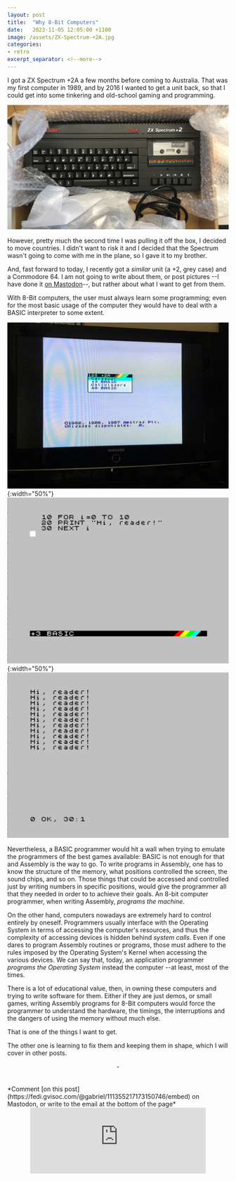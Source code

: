 ```yaml
---
layout: post
title:  "Why 8-Bit Computers"
date:   2023-11-05 12:05:00 +1100
image: /assets/ZX-Spectrum-+2A.jpg
categories:
- retro
excerpt_separator: <!--more-->
---
```

I got a ZX Spectrum +2A a few months before coming to Australia. That was my first computer in 1989, and by 2016 I wanted to get a unit back, so that I could get into some tinkering and old-school gaming and programming.

![A ZX Spectrum +2A](/assets/ZX-Spectrum-+2A.jpg "The picture shows a ZX Spectrum +2A inside a box, semi-covered in bubble wrap. There is a cassette inside a tape recorder, labeled 'DATACORDER', and a cable is also visible to some extent.")

However, pretty much the second time I was pulling it off the box, I decided to move countries. I didn't want to risk it and I decided that the Spectrum wasn't going to come with me in the plane, so I gave it to my brother.

And, fast forward to today, I recently got a *similar* unit (a +2, grey case) and a Commodore 64. I am not going to write about them, or post pictures --I have done it [on Mastodon](https://fedi.gvisoc.com/@gabriel/111335521838143442 "A post with two pictures of my Commodore 64")--, but rather about what I want to get from them.
<!--more-->

With 8-Bit computers, the user must always learn some programming; even for the most basic usage of the computer they would have to deal with a BASIC interpreter to some extent.

![+2A Menu](/assets/ZXSpec2A-Menu.jpg "A TV showing the menu for a Spanish ZX Spectrum +2A"){:width="50%"}![+3 Basic Listing](/assets/+3-basic-listing.png "A BASIC listing to greet my readers! Hi!"){:width="50%"}
![+3 Result](/assets/+3-basic-result.png "The result of the previous program")

Nevertheless, a BASIC programmer would hit a wall when trying to emulate the programmers of the best games available: BASIC is not enough for that and Assembly is the way to go. To write programs in Assembly, one has to know the structure of the memory, what positions controlled the screen, the sound chips, and so on. Those things that could be accessed and controlled just by writing numbers in specific positions, would give the programmer all that they needed in order to to achieve their goals. An 8-bit computer programmer, when writing Assembly, *programs the machine*.

On the other hand, computers nowadays are extremely hard to control entirely by oneself. Programmers usually interface with the Operating System in terms of accessing the computer's resources, and thus the complexity of accessing devices is hidden behind *system calls*. Even if one dares to program Assembly routines or programs, those must adhere to the rules imposed by the Operating System's Kernel when accessing the various devices. We can say that, today, an application programmer *programs the Operating System* instead the computer --at least, most of the times.

There is a lot of educational value, then, in owning these computers and trying to write software for them. Either if they are just demos, or small games, writing Assembly programs for 8-Bit computers would force the programmer to understand the hardware, the timings, the interruptions and the dangers of using the memory without much else. 

That is one of the things I want to get.

The other one is learning to fix them and keeping them in shape, which I will cover in other posts.
<center> - </center>
<br/>
<br/>
*Comment [on this post](https://fedi.gvisoc.com/@gabriel/111355217173150746/embed) on Mastodon, or write to the email at the bottom of the page*
<center><iframe src="https://fedi.gvisoc.com/@gabriel/111355217173150746/embed" class="mastodon-embed" style="max-width: 100%; border: 0" width="400" allowfullscreen="allowfullscreen"></iframe><script src="https://fedi.gvisoc.com/embed.js" async="async"></script></center>